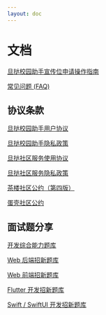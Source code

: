 ```yaml
---
layout: doc
---
```

# 文档

[旦挞校园助手宣传位申请操作指南](https://danxi-dev.feishu.cn/wiki/NfSfwq5I2izsbbkTcNdcnbgXnrf)

<!-- [账户注销操作指南](/doc/delete-account) -->

<!-- [旦挞网址导航](https://danxi-dev.feishu.cn/wiki/wikcntQ9NfyYwloCJZqNjbtOOBg) -->

[常见问题 (FAQ)](https://danxi-dev.feishu.cn/wiki/wikcnrPPGDCiTODBYRkdwLlHH65)

<!-- [旦挞团队招新](https://danxi-dev.feishu.cn/wiki/wikcn6MwNEtwXvpMWyiQN5ViBrd) -->

## 协议条款

[旦挞校园助手用户协议](/doc/app-terms-and-condition)

[旦挞校园助手隐私政策](/doc/app-privacy)

[旦挞社区服务使用协议](/doc/community-user-agreement)

[旦挞社区服务隐私政策](/doc/community-privacy)

[茶楼社区公约（第四版）](/doc/forum-community-convention)

[蛋壳社区公约](/doc/danke-community-convention)

## 面试题分享

[开发综合能力题库](https://danxi-dev.feishu.cn/wiki/wikcnSNXWCApHrjz0os29zH71be)

[Web 后端招新题库](https://danxi-dev.feishu.cn/wiki/wikcny6xFeSZIQ81OrjymyPKLLd)

[Web 前端招新题库](https://danxi-dev.feishu.cn/wiki/wikcnBqJuUDPb5c400TyT8xqwBc)

[Flutter 开发招新题库](https://danxi-dev.feishu.cn/wiki/wikcnS5k2mRMeLQ6iZF2I9kQMus)

[Swift / SwiftUI 开发招新题库](https://danxi-dev.feishu.cn/wiki/wikcnRw4Ds87edR0yJJ5SZifTmc)

<!-- ## 透明度报告

[旦挞用户隐私报告 2023 年上半年刊](https://danxi-dev.feishu.cn/file/PQmAbayRtoU6bCxQhlWcJANEn6d)

[旦挞用户隐私报告 2022 年下半年刊](https://danxi-dev.feishu.cn/file/boxcnKNbTjbwrWFr4WK5iaAA0Qd)

[旦挞用户隐私报告 2022 年上半年刊](https://danxi-dev.feishu.cn/file/boxcnuvAt5nr7zMw0tgbqTvd90e) -->
